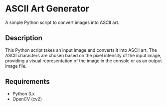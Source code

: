# ASCII Art Generator

A simple Python script to convert images into ASCII art.

## Description

This Python script takes an input image and converts it into ASCII art. The ASCII characters are chosen based on the pixel intensity of the input image, providing a visual representation of the image in the console or as an output image file.

## Requirements

- Python 3.x
- OpenCV (cv2)


 
